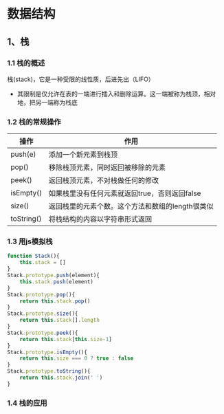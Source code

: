 # 数据结构

## 1、栈

### 1.1 栈的概述

栈(stack)，它是一种受限的线性质，后进先出（LIFO）

* 其限制是仅允许在表的一端进行插入和删除运算。这一端被称为栈顶，相对地，把另一端称为栈底

### 1.2 栈的常规操作

| 操作       | 作用                                             |
| ---------- | ------------------------------------------------ |
| push(e)    | 添加一个新元素到栈顶                             |
| pop()      | 移除栈顶元素，同时返回被移除的元素               |
| peek()     | 返回栈顶元素，不对栈做任何的修改                 |
| isEmpty()  | 如果栈里没有任何元素就返回true，否则返回false    |
| size()     | 返回栈里的元素个数。这个方法和数组的length很类似 |
| toString() | 将栈结构的内容以字符串形式返回                   |

### 1.3 用js模拟栈

```javascript
function Stack(){
	this.stack = []
}
Stack.prototype.push(element){
	this.stack.push(element)
}
Stack.prototype.pop(){
	return this.stack.pop()
}
Stack.prototype.size(){
	return this.stack[].length
}
Stack.prototype.peek(){
	return this.stack[this.size-1]
}
Stack.prototype.isEmpty(){
	return this.size === 0 ? true : false
}
Stack.prototype.toString(){
	return this.stack.join(' ')
}
```

### 1.4 栈的应用